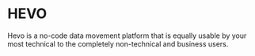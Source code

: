 # HEVO

Hevo is a no-code data movement platform that is equally usable by your most technical to the completely non-technical and business users.


